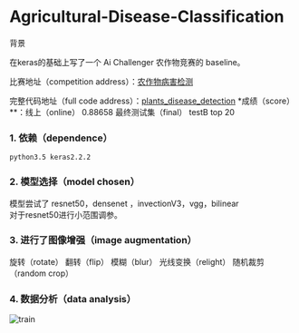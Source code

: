# Agricultural-Disease-Classification
背景

在keras的基础上写了一个 Ai Challenger 农作物竞赛的 baseline。

比赛地址（competition address）：[农作物病害检测](https://challenger.ai/competition/pdr2018)

完整代码地址（full code address）：[plants_disease_detection](https://github.com/bochuanwu/Agricultural-Disease-Classification/)
*成绩（score）**：线上（online） 0.88658
最终测试集（final） testB top 20
### 1. 依赖（dependence）

    python3.5 keras2.2.2
### 2. 模型选择（model chosen）

模型尝试了 resnet50，densenet ，invectionV3，vgg，bilinear    
对于resnet50进行小范围调参。
### 3. 进行了图像增强（image augmentation）
旋转（rotate）
翻转（flip）
模糊（blur）
光线变换（relight）
随机裁剪（random crop）

### 4. 数据分析（data analysis）
![train](https://github.com/bochuanwu/Agricultural-Disease-Classification/blob/master/dataset/test.png?raw=true)
